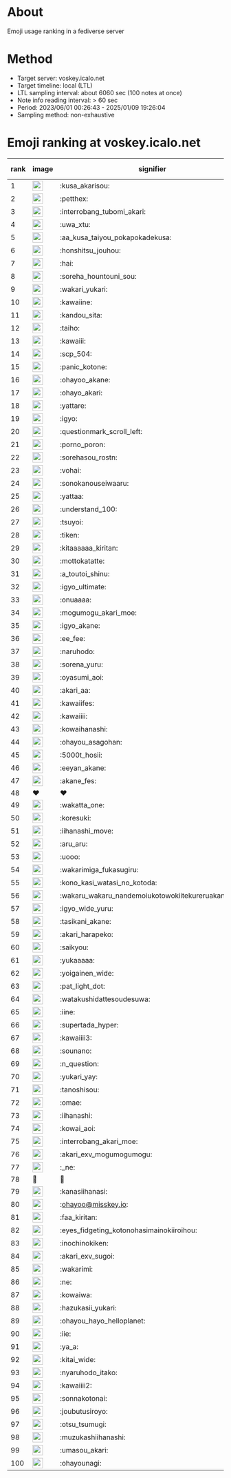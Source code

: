 # About
Emoji usage ranking in a fediverse server

# Method
- Target server: voskey.icalo.net
- Target timeline: local (LTL)
- LTL sampling interval: about 6060 sec (100 notes at once)
- Note info reading interval: > 60 sec
- Period: 2023/06/01 00:26:43 - 2025/01/09 19:26:04 
- Sampling method: non-exhaustive

# Emoji ranking at voskey.icalo.net

|rank|image|signifier|type|frequency score|
|----|----|----|----|----|
|1|<img height="24" src="https://voskey.icalo.net/emoji/kusa_akarisou.webp">|:kusa_akarisou:|custom|37080|
|2|<img height="24" src="https://voskey.icalo.net/emoji/petthex.webp">|:petthex:|custom|29063|
|3|<img height="24" src="https://voskey.icalo.net/emoji/interrobang_tubomi_akari.webp">|:interrobang_tubomi_akari:|custom|14946|
|4|<img height="24" src="https://voskey.icalo.net/emoji/uwa_xtu.webp">|:uwa_xtu:|custom|12650|
|5|<img height="24" src="https://voskey.icalo.net/emoji/aa_kusa_taiyou_pokapokadekusa.webp">|:aa_kusa_taiyou_pokapokadekusa:|custom|11853|
|6|<img height="24" src="https://voskey.icalo.net/emoji/honshitsu_jouhou.webp">|:honshitsu_jouhou:|custom|10306|
|7|<img height="24" src="https://voskey.icalo.net/emoji/hai.webp">|:hai:|custom|8821|
|8|<img height="24" src="https://voskey.icalo.net/emoji/soreha_hountouni_sou.webp">|:soreha_hountouni_sou:|custom|7576|
|9|<img height="24" src="https://voskey.icalo.net/emoji/wakari_yukari.webp">|:wakari_yukari:|custom|7244|
|10|<img height="24" src="https://voskey.icalo.net/emoji/kawaiine.webp">|:kawaiine:|custom|7217|
|11|<img height="24" src="https://voskey.icalo.net/emoji/kandou_sita.webp">|:kandou_sita:|custom|7060|
|12|<img height="24" src="https://voskey.icalo.net/emoji/taiho.webp">|:taiho:|custom|6991|
|13|<img height="24" src="https://voskey.icalo.net/emoji/kawaiii.webp">|:kawaiii:|custom|6785|
|14|<img height="24" src="https://voskey.icalo.net/emoji/scp_504.webp">|:scp_504:|custom|6061|
|15|<img height="24" src="https://voskey.icalo.net/emoji/panic_kotone.webp">|:panic_kotone:|custom|6060|
|16|<img height="24" src="https://voskey.icalo.net/emoji/ohayoo_akane.webp">|:ohayoo_akane:|custom|5526|
|17|<img height="24" src="https://voskey.icalo.net/emoji/ohayo_akari.webp">|:ohayo_akari:|custom|5029|
|18|<img height="24" src="https://voskey.icalo.net/emoji/yattare.webp">|:yattare:|custom|5021|
|19|<img height="24" src="https://voskey.icalo.net/emoji/igyo.webp">|:igyo:|custom|4950|
|20|<img height="24" src="https://voskey.icalo.net/emoji/questionmark_scroll_left.webp">|:questionmark_scroll_left:|custom|4802|
|21|<img height="24" src="https://voskey.icalo.net/emoji/porno_poron.webp">|:porno_poron:|custom|4567|
|22|<img height="24" src="https://voskey.icalo.net/emoji/sorehasou_rostn.webp">|:sorehasou_rostn:|custom|4484|
|23|<img height="24" src="https://voskey.icalo.net/emoji/vohai.webp">|:vohai:|custom|4450|
|24|<img height="24" src="https://voskey.icalo.net/emoji/sonokanouseiwaaru.webp">|:sonokanouseiwaaru:|custom|4427|
|25|<img height="24" src="https://voskey.icalo.net/emoji/yattaa.webp">|:yattaa:|custom|4184|
|26|<img height="24" src="https://voskey.icalo.net/emoji/understand_100.webp">|:understand_100:|custom|3952|
|27|<img height="24" src="https://voskey.icalo.net/emoji/tsuyoi.webp">|:tsuyoi:|custom|3872|
|28|<img height="24" src="https://voskey.icalo.net/emoji/tiken.webp">|:tiken:|custom|3855|
|29|<img height="24" src="https://voskey.icalo.net/emoji/kitaaaaaa_kiritan.webp">|:kitaaaaaa_kiritan:|custom|3809|
|30|<img height="24" src="https://voskey.icalo.net/emoji/mottokatatte.webp">|:mottokatatte:|custom|3723|
|31|<img height="24" src="https://voskey.icalo.net/emoji/a_toutoi_shinu.webp">|:a_toutoi_shinu:|custom|3651|
|32|<img height="24" src="https://voskey.icalo.net/emoji/igyo_ultimate.webp">|:igyo_ultimate:|custom|3595|
|33|<img height="24" src="https://voskey.icalo.net/emoji/onuaaaa.webp">|:onuaaaa:|custom|3314|
|34|<img height="24" src="https://voskey.icalo.net/emoji/mogumogu_akari_moe.webp">|:mogumogu_akari_moe:|custom|3097|
|35|<img height="24" src="https://voskey.icalo.net/emoji/igyo_akane.webp">|:igyo_akane:|custom|3080|
|36|<img height="24" src="https://voskey.icalo.net/emoji/ee_fee.webp">|:ee_fee:|custom|3078|
|37|<img height="24" src="https://voskey.icalo.net/emoji/naruhodo.webp">|:naruhodo:|custom|3057|
|38|<img height="24" src="https://voskey.icalo.net/emoji/sorena_yuru.webp">|:sorena_yuru:|custom|2977|
|39|<img height="24" src="https://voskey.icalo.net/emoji/oyasumi_aoi.webp">|:oyasumi_aoi:|custom|2971|
|40|<img height="24" src="https://voskey.icalo.net/emoji/akari_aa.webp">|:akari_aa:|custom|2953|
|41|<img height="24" src="https://voskey.icalo.net/emoji/kawaiifes.webp">|:kawaiifes:|custom|2912|
|42|<img height="24" src="https://voskey.icalo.net/emoji/kawaiiii.webp">|:kawaiiii:|custom|2910|
|43|<img height="24" src="https://voskey.icalo.net/emoji/kowaihanashi.webp">|:kowaihanashi:|custom|2828|
|44|<img height="24" src="https://voskey.icalo.net/emoji/ohayou_asagohan.webp">|:ohayou_asagohan:|custom|2745|
|45|<img height="24" src="https://voskey.icalo.net/emoji/5000t_hosii.webp">|:5000t_hosii:|custom|2657|
|46|<img height="24" src="https://voskey.icalo.net/emoji/eeyan_akane.webp">|:eeyan_akane:|custom|2631|
|47|<img height="24" src="https://voskey.icalo.net/emoji/akane_fes.webp">|:akane_fes:|custom|2630|
|48|❤|❤|unicode|2628|
|49|<img height="24" src="https://voskey.icalo.net/emoji/wakatta_one.webp">|:wakatta_one:|custom|2627|
|50|<img height="24" src="https://voskey.icalo.net/emoji/koresuki.webp">|:koresuki:|custom|2624|
|51|<img height="24" src="https://voskey.icalo.net/emoji/iihanashi_move.webp">|:iihanashi_move:|custom|2603|
|52|<img height="24" src="https://voskey.icalo.net/emoji/aru_aru.webp">|:aru_aru:|custom|2603|
|53|<img height="24" src="https://voskey.icalo.net/emoji/uooo.webp">|:uooo:|custom|2557|
|54|<img height="24" src="https://voskey.icalo.net/emoji/wakarimiga_fukasugiru.webp">|:wakarimiga_fukasugiru:|custom|2518|
|55|<img height="24" src="https://voskey.icalo.net/emoji/kono_kasi_watasi_no_kotoda.webp">|:kono_kasi_watasi_no_kotoda:|custom|2476|
|56|<img height="24" src="https://voskey.icalo.net/emoji/wakaru_wakaru_nandemoiukotowokiitekureruakanetyan.webp">|:wakaru_wakaru_nandemoiukotowokiitekureruakanetyan:|custom|2455|
|57|<img height="24" src="https://voskey.icalo.net/emoji/igyo_wide_yuru.webp">|:igyo_wide_yuru:|custom|2425|
|58|<img height="24" src="https://voskey.icalo.net/emoji/tasikani_akane.webp">|:tasikani_akane:|custom|2423|
|59|<img height="24" src="https://voskey.icalo.net/emoji/akari_harapeko.webp">|:akari_harapeko:|custom|2380|
|60|<img height="24" src="https://voskey.icalo.net/emoji/saikyou.webp">|:saikyou:|custom|2294|
|61|<img height="24" src="https://voskey.icalo.net/emoji/yukaaaaa.webp">|:yukaaaaa:|custom|2279|
|62|<img height="24" src="https://voskey.icalo.net/emoji/yoigainen_wide.webp">|:yoigainen_wide:|custom|2275|
|63|<img height="24" src="https://voskey.icalo.net/emoji/pat_light_dot.webp">|:pat_light_dot:|custom|2272|
|64|<img height="24" src="https://voskey.icalo.net/emoji/watakushidattesoudesuwa.webp">|:watakushidattesoudesuwa:|custom|2211|
|65|<img height="24" src="https://voskey.icalo.net/emoji/iine.webp">|:iine:|custom|2157|
|66|<img height="24" src="https://voskey.icalo.net/emoji/supertada_hyper.webp">|:supertada_hyper:|custom|2076|
|67|<img height="24" src="https://voskey.icalo.net/emoji/kawaiiii3.webp">|:kawaiiii3:|custom|2073|
|68|<img height="24" src="https://voskey.icalo.net/emoji/sounano.webp">|:sounano:|custom|2072|
|69|<img height="24" src="https://voskey.icalo.net/emoji/n_question.webp">|:n_question:|custom|2034|
|70|<img height="24" src="https://voskey.icalo.net/emoji/yukari_yay.webp">|:yukari_yay:|custom|1991|
|71|<img height="24" src="https://voskey.icalo.net/emoji/tanoshisou.webp">|:tanoshisou:|custom|1948|
|72|<img height="24" src="https://voskey.icalo.net/emoji/omae.webp">|:omae:|custom|1944|
|73|<img height="24" src="https://voskey.icalo.net/emoji/iihanashi.webp">|:iihanashi:|custom|1912|
|74|<img height="24" src="https://voskey.icalo.net/emoji/kowai_aoi.webp">|:kowai_aoi:|custom|1879|
|75|<img height="24" src="https://voskey.icalo.net/emoji/interrobang_akari_moe.webp">|:interrobang_akari_moe:|custom|1868|
|76|<img height="24" src="https://voskey.icalo.net/emoji/akari_exv_mogumogumogu.webp">|:akari_exv_mogumogumogu:|custom|1830|
|77|<img height="24" src="https://voskey.icalo.net/emoji/_ne.webp">|:_ne:|custom|1807|
|78|🤔|🤔|unicode|1800|
|79|<img height="24" src="https://voskey.icalo.net/emoji/kanasiihanasi.webp">|:kanasiihanasi:|custom|1786|
|80|<img height="24" src="https://voskey.icalo.net/emoji/ohayoo.webp">|:ohayoo@misskey.io:|custom|1775|
|81|<img height="24" src="https://voskey.icalo.net/emoji/faa_kiritan.webp">|:faa_kiritan:|custom|1757|
|82|<img height="24" src="https://voskey.icalo.net/emoji/eyes_fidgeting_kotonohasimainokiiroihou.webp">|:eyes_fidgeting_kotonohasimainokiiroihou:|custom|1728|
|83|<img height="24" src="https://voskey.icalo.net/emoji/inochinokiken.webp">|:inochinokiken:|custom|1713|
|84|<img height="24" src="https://voskey.icalo.net/emoji/akari_exv_sugoi.webp">|:akari_exv_sugoi:|custom|1704|
|85|<img height="24" src="https://voskey.icalo.net/emoji/wakarimi.webp">|:wakarimi:|custom|1695|
|86|<img height="24" src="https://voskey.icalo.net/emoji/ne.webp">|:ne:|custom|1691|
|87|<img height="24" src="https://voskey.icalo.net/emoji/kowaiwa.webp">|:kowaiwa:|custom|1689|
|88|<img height="24" src="https://voskey.icalo.net/emoji/hazukasii_yukari.webp">|:hazukasii_yukari:|custom|1652|
|89|<img height="24" src="https://voskey.icalo.net/emoji/ohayou_hayo_helloplanet.webp">|:ohayou_hayo_helloplanet:|custom|1651|
|90|<img height="24" src="https://voskey.icalo.net/emoji/iie.webp">|:iie:|custom|1640|
|91|<img height="24" src="https://voskey.icalo.net/emoji/ya_a.webp">|:ya_a:|custom|1625|
|92|<img height="24" src="https://voskey.icalo.net/emoji/kitai_wide.webp">|:kitai_wide:|custom|1612|
|93|<img height="24" src="https://voskey.icalo.net/emoji/nyaruhodo_itako.webp">|:nyaruhodo_itako:|custom|1566|
|94|<img height="24" src="https://voskey.icalo.net/emoji/kawaiiii2.webp">|:kawaiiii2:|custom|1535|
|95|<img height="24" src="https://voskey.icalo.net/emoji/sonnakotonai.webp">|:sonnakotonai:|custom|1532|
|96|<img height="24" src="https://voskey.icalo.net/emoji/joubutusiroyo.webp">|:joubutusiroyo:|custom|1483|
|97|<img height="24" src="https://voskey.icalo.net/emoji/otsu_tsumugi.webp">|:otsu_tsumugi:|custom|1474|
|98|<img height="24" src="https://voskey.icalo.net/emoji/muzukashiihanashi.webp">|:muzukashiihanashi:|custom|1471|
|99|<img height="24" src="https://voskey.icalo.net/emoji/umasou_akari.webp">|:umasou_akari:|custom|1444|
|100|<img height="24" src="https://voskey.icalo.net/emoji/ohayounagi.webp">|:ohayounagi:|custom|1421|
